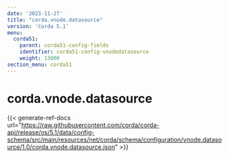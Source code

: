 ```yaml
---
date: '2023-11-27'
title: "corda.vnode.datasource"
version: 'Corda 5.1'
menu:
  corda51:
    parent: corda51-config-fields
    identifier: corda51-config-vnodedatasource
    weight: 13000
section_menu: corda51
---
```

# corda.vnode.datasource
{{< generate-ref-docs url="https://raw.githubusercontent.com/corda/corda-api/release/os/5.1/data/config-schema/src/main/resources/net/corda/schema/configuration/vnode.datasource/1.0/corda.vnode.datasource.json" >}}

